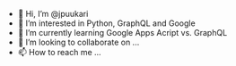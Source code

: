 - 👋 Hi, I’m @jpuukari
- 👀 I’m interested in Python, GraphQL and Google
- 🌱 I’m currently learning Google Apps Acript vs. GraphQL
- 💞️ I’m looking to collaborate on ...
- 📫 How to reach me ...

<!---
jpuukari/jpuukari is a ✨ special ✨ repository because its `README.md` (this file) appears on your GitHub profile.
You can click the Preview link to take a look at your changes.
--->
